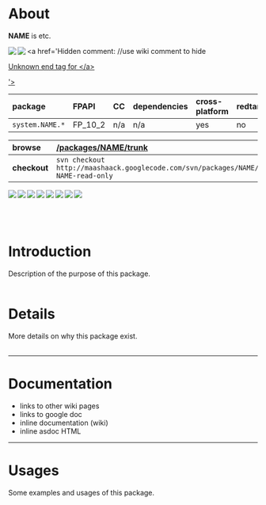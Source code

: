 # About #

**NAME** is etc.

<a href='http://maashaack.googlecode.com'><img src='http://maashaack.googlecode.com/svn/gfx/download.png' align='left' /></a>

<a href='Hidden comment: 
//use wiki comment to hide
<a href="http://maashaack.googlecode.com"><img src="http://maashaack.googlecode.com/svn/gfx/download.png" align="left"/>

Unknown end tag for &lt;/a&gt;


'></a>

| **package** | **FPAPI** | **CC** | **dependencies** | **cross-platform** | **redtamarin** |
|:------------|:----------|:-------|:-----------------|:-------------------|:---------------|
| `system.NAME.*` | FP\_10\_2| n/a | n/a | yes | no |

| **browse** | [/packages/NAME/trunk](http://code.google.com/p/maashaack/source/browse/#svn%2Fpackages%2FNAME%2Ftrunk) |
|:-----------|:--------------------------------------------------------------------------------------------------------|
| **checkout** | `svn checkout http://maashaack.googlecode.com/svn/packages/NAME/trunk NAME-read-only` |

<a href='http://maashaack.googlecode.com'><img src='http://maashaack.googlecode.com/svn/gfx/win.png' align='left' /></a>
<a href='http://maashaack.googlecode.com'><img src='http://maashaack.googlecode.com/svn/gfx/osx.png' align='left' /></a>
<a href='http://maashaack.googlecode.com'><img src='http://maashaack.googlecode.com/svn/gfx/osx105.png' align='left' /></a>
<a href='http://maashaack.googlecode.com'><img src='http://maashaack.googlecode.com/svn/gfx/nix.png' align='left' /></a>
<a href='http://maashaack.googlecode.com'><img src='http://maashaack.googlecode.com/svn/gfx/zip.png' align='left' /></a>
<a href='http://maashaack.googlecode.com'><img src='http://maashaack.googlecode.com/svn/gfx/swc.png' align='left' /></a>
<a href='http://maashaack.googlecode.com'><img src='http://maashaack.googlecode.com/svn/gfx/abc.png' align='left' /></a>
<a href='http://maashaack.googlecode.com'><img src='http://maashaack.googlecode.com/svn/gfx/air.png' align='left' /></a>

<br>
<br>
<br>
<br>

<h1>Introduction</h1>

Description of the purpose of this package.<br>
<br>
<h1>Details</h1>

More details on why this package exist.<br>
<br>
<hr />
<h1>Documentation</h1>

<ul><li>links to other wiki pages<br>
</li><li>links to google doc<br>
</li><li>inline documentation (wiki)<br>
</li><li>inline asdoc HTML</li></ul>

<hr />

<h1>Usages</h1>

Some examples and usages of this package.